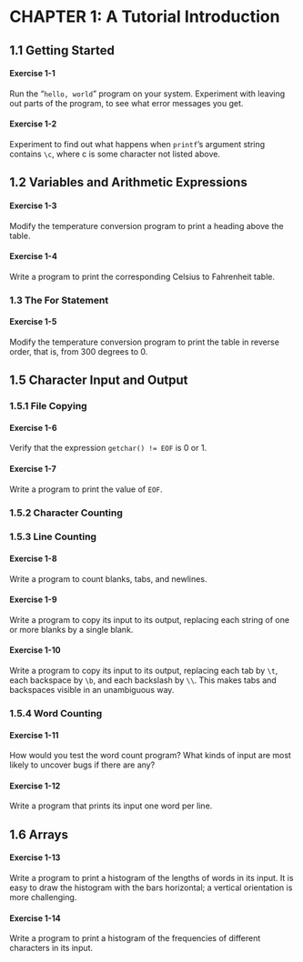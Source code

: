 # CHAPTER 1: A Tutorial Introduction

## 1.1 Getting Started

#### Exercise 1-1

Run the “`hello, world`” program on your system. Experiment with leaving out parts of the program, to see what error messages you get.

#### Exercise 1-2

Experiment to find out what happens when `printf`’s argument string contains `\c`, where c is some character not listed above.

## 1.2 Variables and Arithmetic Expressions

#### Exercise 1-3

Modify the temperature conversion program to print a heading above the table.

#### Exercise 1-4

Write a program to print the corresponding Celsius to Fahrenheit table.

### 1.3 The For Statement

#### Exercise 1-5

Modify the temperature conversion program to print the table in reverse order, that is, from 300 degrees to 0.

## 1.5 Character Input and Output

### 1.5.1 File Copying

#### Exercise 1-6

Verify that the expression `getchar() != EOF` is 0 or 1.

#### Exercise 1-7

Write a program to print the value of `EOF`.

### 1.5.2 Character Counting

### 1.5.3 Line Counting

#### Exercise 1-8

Write a program to count blanks, tabs, and newlines.

#### Exercise 1-9

Write a program to copy its input to its output, replacing each string of one or more blanks by a single blank.

#### Exercise 1-10

Write a program to copy its input to its output, replacing each tab by `\t`, each backspace by `\b`, and each backslash by `\\`. This makes tabs and backspaces visible in an unambiguous way.

### 1.5.4 Word Counting

#### Exercise 1-11

How would you test the word count program? What kinds of input are most likely to uncover bugs if there are any?

#### Exercise 1-12

Write a program that prints its input one word per line.

## 1.6 Arrays

#### Exercise 1-13

Write a program to print a histogram of the lengths of words in its input. It is easy to draw the histogram with the bars horizontal; a vertical orientation is more challenging.

#### Exercise 1-14

Write a program to print a histogram of the frequencies of different characters in its input.
